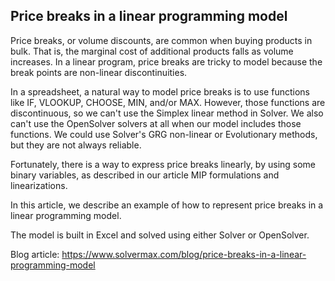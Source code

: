 ## Price breaks in a linear programming model
Price breaks, or volume discounts, are common when buying products in bulk. That is, the marginal cost of additional products falls as volume increases. In a linear program, price breaks are tricky to model because the break points are non-linear discontinuities.

In a spreadsheet, a natural way to model price breaks is to use functions like IF, VLOOKUP, CHOOSE, MIN, and/or MAX. However, those functions are discontinuous, so we can't use the Simplex linear method in Solver. We also can't use the OpenSolver solvers at all when our model includes those functions. We could use Solver's GRG non-linear or Evolutionary methods, but they are not always reliable.

Fortunately, there is a way to express price breaks linearly, by using some binary variables, as described in our article MIP formulations and linearizations.

In this article, we describe an example of how to represent price breaks in a linear programming model.

The model is built in Excel and solved using either Solver or OpenSolver.

Blog article: https://www.solvermax.com/blog/price-breaks-in-a-linear-programming-model
